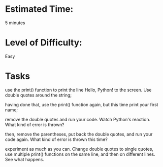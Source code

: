 # Estimated Time:
5 minutes

# Level of Difficulty:
Easy

# Tasks
use the print() function to print the line Hello, Python! to the screen. Use double quotes around the string;

having done that, use the print() function again, but this time print your first name;

remove the double quotes and run your code. Watch Python's reaction. What kind of error is thrown?

then, remove the parentheses, put back the double quotes, and run your code again. What kind of error is thrown this time?

experiment as much as you can. Change double quotes to single quotes, use multiple print() functions on the same line, and then on different lines. See what happens.
